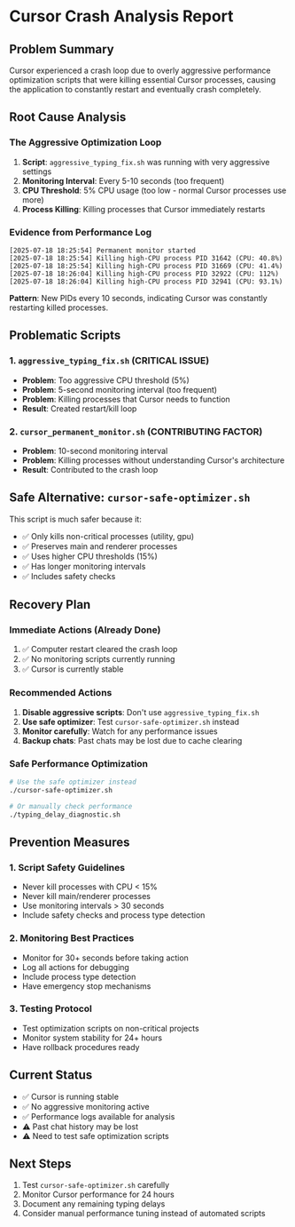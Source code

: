 # Cursor Crash Analysis Report

## Problem Summary
Cursor experienced a crash loop due to overly aggressive performance optimization scripts that were killing essential Cursor processes, causing the application to constantly restart and eventually crash completely.

## Root Cause Analysis

### The Aggressive Optimization Loop
1. **Script**: `aggressive_typing_fix.sh` was running with very aggressive settings
2. **Monitoring Interval**: Every 5-10 seconds (too frequent)
3. **CPU Threshold**: 5% CPU usage (too low - normal Cursor processes use more)
4. **Process Killing**: Killing processes that Cursor immediately restarts

### Evidence from Performance Log
```
[2025-07-18 18:25:54] Permanent monitor started
[2025-07-18 18:25:54] Killing high-CPU process PID 31642 (CPU: 40.8%)
[2025-07-18 18:25:54] Killing high-CPU process PID 31669 (CPU: 41.4%)
[2025-07-18 18:26:04] Killing high-CPU process PID 32922 (CPU: 112%)
[2025-07-18 18:26:04] Killing high-CPU process PID 32941 (CPU: 93.1%)
```

**Pattern**: New PIDs every 10 seconds, indicating Cursor was constantly restarting killed processes.

## Problematic Scripts

### 1. `aggressive_typing_fix.sh` (CRITICAL ISSUE)
- **Problem**: Too aggressive CPU threshold (5%)
- **Problem**: 5-second monitoring interval (too frequent)
- **Problem**: Killing processes that Cursor needs to function
- **Result**: Created restart/kill loop

### 2. `cursor_permanent_monitor.sh` (CONTRIBUTING FACTOR)
- **Problem**: 10-second monitoring interval
- **Problem**: Killing processes without understanding Cursor's architecture
- **Result**: Contributed to the crash loop

## Safe Alternative: `cursor-safe-optimizer.sh`
This script is much safer because it:
- ✅ Only kills non-critical processes (utility, gpu)
- ✅ Preserves main and renderer processes
- ✅ Uses higher CPU thresholds (15%)
- ✅ Has longer monitoring intervals
- ✅ Includes safety checks

## Recovery Plan

### Immediate Actions (Already Done)
1. ✅ Computer restart cleared the crash loop
2. ✅ No monitoring scripts currently running
3. ✅ Cursor is currently stable

### Recommended Actions
1. **Disable aggressive scripts**: Don't use `aggressive_typing_fix.sh`
2. **Use safe optimizer**: Test `cursor-safe-optimizer.sh` instead
3. **Monitor carefully**: Watch for any performance issues
4. **Backup chats**: Past chats may be lost due to cache clearing

### Safe Performance Optimization
```bash
# Use the safe optimizer instead
./cursor-safe-optimizer.sh

# Or manually check performance
./typing_delay_diagnostic.sh
```

## Prevention Measures

### 1. Script Safety Guidelines
- Never kill processes with CPU < 15%
- Never kill main/renderer processes
- Use monitoring intervals > 30 seconds
- Include safety checks and process type detection

### 2. Monitoring Best Practices
- Monitor for 30+ seconds before taking action
- Log all actions for debugging
- Include process type detection
- Have emergency stop mechanisms

### 3. Testing Protocol
- Test optimization scripts on non-critical projects
- Monitor system stability for 24+ hours
- Have rollback procedures ready

## Current Status
- ✅ Cursor is running stable
- ✅ No aggressive monitoring active
- ✅ Performance logs available for analysis
- ⚠️ Past chat history may be lost
- ⚠️ Need to test safe optimization scripts

## Next Steps
1. Test `cursor-safe-optimizer.sh` carefully
2. Monitor Cursor performance for 24 hours
3. Document any remaining typing delays
4. Consider manual performance tuning instead of automated scripts
